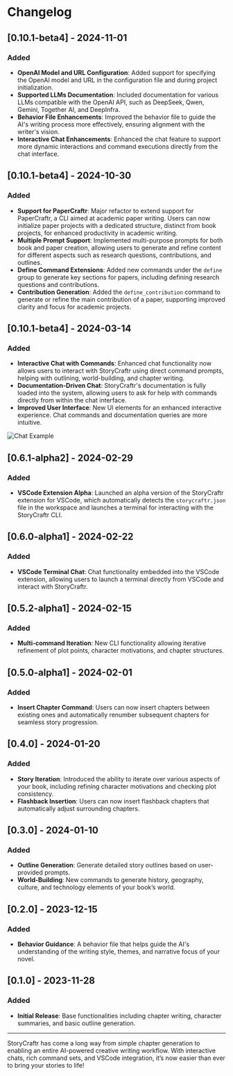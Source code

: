 # Changelog

## [0.10.1-beta4] - 2024-11-01

### Added

- **OpenAI Model and URL Configuration**: Added support for specifying the OpenAI model and URL in the configuration file and during project initialization.
- **Supported LLMs Documentation**: Included documentation for various LLMs compatible with the OpenAI API, such as DeepSeek, Qwen, Gemini, Together AI, and DeepInfra.
- **Behavior File Enhancements**: Improved the behavior file to guide the AI's writing process more effectively, ensuring alignment with the writer's vision.
- **Interactive Chat Enhancements**: Enhanced the chat feature to support more dynamic interactions and command executions directly from the chat interface.

## [0.10.1-beta4] - 2024-10-30

### Added

- **Support for PaperCraftr**: Major refactor to extend support for PaperCraftr, a CLI aimed at academic paper writing. Users can now initialize paper projects with a dedicated structure, distinct from book projects, for enhanced productivity in academic writing.
- **Multiple Prompt Support**: Implemented multi-purpose prompts for both book and paper creation, allowing users to generate and refine content for different aspects such as research questions, contributions, and outlines.
- **Define Command Extensions**: Added new commands under the `define` group to generate key sections for papers, including defining research questions and contributions.
- **Contribution Generation**: Added the `define_contribution` command to generate or refine the main contribution of a paper, supporting improved clarity and focus for academic projects.

## [0.10.1-beta4] - 2024-03-14

### Added

- **Interactive Chat with Commands**: Enhanced chat functionality now allows users to interact with StoryCraftr using direct command prompts, helping with outlining, world-building, and chapter writing.
- **Documentation-Driven Chat**: StoryCraftr's documentation is fully loaded into the system, allowing users to ask for help with commands directly from within the chat interface.
- **Improved User Interface**: New UI elements for an enhanced interactive experience. Chat commands and documentation queries are more intuitive.

![Chat Example](https://res.cloudinary.com/dyknhuvxt/image/upload/v1729551304/chat-example_hdo9yu.png)

## [0.6.1-alpha2] - 2024-02-29

### Added

- **VSCode Extension Alpha**: Launched an alpha version of the StoryCraftr extension for VSCode, which automatically detects the `storycraftr.json` file in the workspace and launches a terminal for interacting with the StoryCraftr CLI.

## [0.6.0-alpha1] - 2024-02-22

### Added

- **VSCode Terminal Chat**: Chat functionality embedded into the VSCode extension, allowing users to launch a terminal directly from VSCode and interact with StoryCraftr.

## [0.5.2-alpha1] - 2024-02-15

### Added

- **Multi-command Iteration**: New CLI functionality allowing iterative refinement of plot points, character motivations, and chapter structures.

## [0.5.0-alpha1] - 2024-02-01

### Added

- **Insert Chapter Command**: Users can now insert chapters between existing ones and automatically renumber subsequent chapters for seamless story progression.

## [0.4.0] - 2024-01-20

### Added

- **Story Iteration**: Introduced the ability to iterate over various aspects of your book, including refining character motivations and checking plot consistency.
- **Flashback Insertion**: Users can now insert flashback chapters that automatically adjust surrounding chapters.

## [0.3.0] - 2024-01-10

### Added

- **Outline Generation**: Generate detailed story outlines based on user-provided prompts.
- **World-Building**: New commands to generate history, geography, culture, and technology elements of your book’s world.

## [0.2.0] - 2023-12-15

### Added

- **Behavior Guidance**: A behavior file that helps guide the AI's understanding of the writing style, themes, and narrative focus of your novel.

## [0.1.0] - 2023-11-28

### Added

- **Initial Release**: Base functionalities including chapter writing, character summaries, and basic outline generation.

---

StoryCraftr has come a long way from simple chapter generation to enabling an entire AI-powered creative writing workflow. With interactive chats, rich command sets, and VSCode integration, it’s now easier than ever to bring your stories to life!
